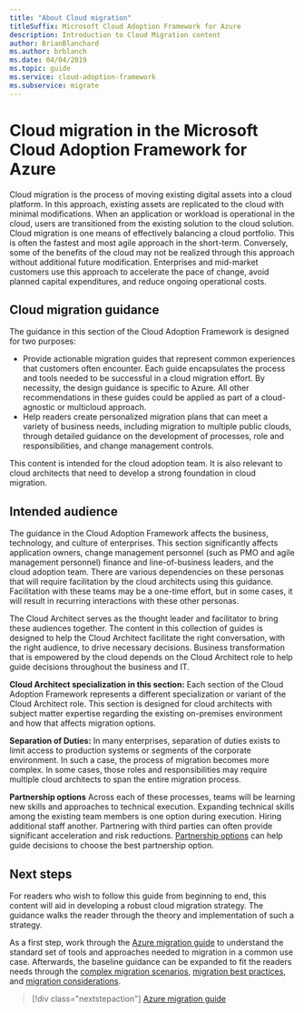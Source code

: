 ```yaml
---
title: "About Cloud migration"
titleSuffix: Microsoft Cloud Adoption Framework for Azure
description: Introduction to Cloud Migration content
author: BrianBlanchard
ms.author: brblanch
ms.date: 04/04/2019
ms.topic: guide
ms.service: cloud-adoption-framework
ms.subservice: migrate
---
```


# Cloud migration in the Microsoft Cloud Adoption Framework for Azure

Cloud migration is the process of moving existing digital assets into a cloud platform. In this approach, existing assets are replicated to the cloud with minimal modifications. When an application or workload is operational in the cloud, users are transitioned from the existing solution to the cloud solution. Cloud migration is one means of effectively balancing a cloud portfolio. This is often the fastest and most agile approach in the short-term. Conversely, some of the benefits of the cloud may not be realized through this approach without additional future modification. Enterprises and mid-market customers use this approach to accelerate the pace of change, avoid planned capital expenditures, and reduce ongoing operational costs.

## Cloud migration guidance

The guidance in this section of the Cloud Adoption Framework is designed for two purposes:

- Provide actionable migration guides that represent common experiences that customers often encounter. Each guide encapsulates the process and tools needed to be successful in a cloud migration effort. By necessity, the design guidance is specific to Azure. All other recommendations in these guides could be applied as part of a cloud-agnostic or multicloud approach.
- Help readers create personalized migration plans that can meet a variety of business needs, including migration to multiple public clouds, through detailed guidance on the development of processes, role and responsibilities, and change management controls.

This content is intended for the cloud adoption team. It is also relevant to cloud architects that need to develop a strong foundation in cloud migration.

## Intended audience

The guidance in the Cloud Adoption Framework affects the business, technology, and culture of enterprises. This section significantly affects application owners, change management personnel (such as PMO and agile management personnel) finance and line-of-business leaders, and the cloud adoption team. There are various dependencies on these personas that will require facilitation by the cloud architects using this guidance. Facilitation with these teams may be a one-time effort, but in some cases, it will result in recurring interactions with these other personas.

The Cloud Architect serves as the thought leader and facilitator to bring these audiences together. The content in this collection of guides is designed to help the Cloud Architect facilitate the right conversation, with the right audience, to drive necessary decisions. Business transformation that is empowered by the cloud depends on the Cloud Architect role to help guide decisions throughout the business and IT.

**Cloud Architect specialization in this section:** Each section of the Cloud Adoption Framework represents a different specialization or variant of the Cloud Architect role. This section is designed for cloud architects with subject matter expertise regarding the existing on-premises environment and how that affects migration options.

**Separation of Duties:** In many enterprises, separation of duties exists to limit access to production systems or segments of the corporate environment. In such a case, the process of migration becomes more complex. In some cases, those roles and responsibilities may require multiple cloud architects to span the entire migration process.

**Partnership options** Across each of these processes, teams will be learning new skills and approaches to technical execution. Expanding technical skills among the existing team members is one option during execution. Hiring additional staff another. Partnering with third parties can often provide significant acceleration and risk reductions. [Partnership options](./migration-considerations/assess/partnership-options.md) can help guide decisions to choose the best partnership option.

## Next steps

For readers who wish to follow this guide from beginning to end, this content will aid in developing a robust cloud migration strategy. The guidance walks the reader through the theory and implementation of such a strategy.

As a first step, work through the [Azure migration guide](./azure-migration-guide/index.md) to understand the standard set of tools and approaches needed to migration in a common use case. Afterwards, the baseline guidance can be expanded to fit the readers needs through the [complex migration scenarios](./expanded-scope/index.md), [migration best practices](./azure-best-practices/index.md), and [migration considerations](./migration-considerations/index.md).

> [!div class="nextstepaction"]
> [Azure migration guide](./azure-migration-guide/index.md)
